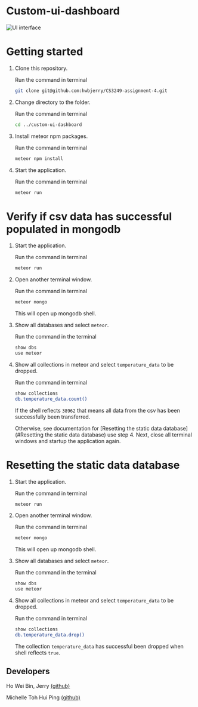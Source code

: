 # Custom-ui-dashboard

![UI interface](/imports/img/UI.png)

# Getting started

1. Clone this repository. 
   
   Run the command in terminal
   
   ```bash
   git clone git@github.com:hwbjerry/CS3249-assignment-4.git
   ```
   
2. Change directory to the folder. 
   
   Run the command in terminal
   
   ```bash
   cd ../custom-ui-dashboard
   ```
   
3. Install meteor npm packages.
   
   Run the command in terminal
   
   ```bash
   meteor npm install
   ```
4. Start the application.
   
   Run the command in terminal

   ```bash
   meteor run
   ```

# Verify if csv data has successful populated in mongodb
1. Start the application.
   
   Run the command in terminal

   ```bash
   meteor run
   ```

2. Open another terminal window.

   Run the command in terminal

   ```bash
   meteor mongo
   ```

   This will open up mongodb shell.

3. Show all databases and select ``meteor``.

   Run the command in the terminal

   ```bash
   show dbs
   use meteor
   ```
   
4. Show all collections in meteor and select ``temperature_data`` to be dropped.

   Run the command in terminal

   ```bash
   show collections
   db.temperature_data.count()
   ```
   
   If the shell reflects ``38962`` that means all data from the csv has been successfully been transferred.
   
   Otherwise, see documentation for [Resetting the static data database](#Resetting the static data database) use step 4. 
   Next, close all terminal windows and startup the application again.

# Resetting the static data database

1. Start the application.
   
   Run the command in terminal

   ```bash
   meteor run
   ```

2. Open another terminal window.

   Run the command in terminal

   ```bash
   meteor mongo
   ```

   This will open up mongodb shell.

3. Show all databases and select ``meteor``.

   Run the command in the terminal

   ```bash
   show dbs
   use meteor
   ```
   
4. Show all collections in meteor and select ``temperature_data`` to be dropped.

   Run the command in terminal

   ```bash
   show collections
   db.temperature_data.drop()
   ```
   
   The collection ``temperature_data`` has successful been dropped when shell reflects ``true``.
   

## Developers
Ho Wei Bin, Jerry [(github)](https://github.com/hwbjerry)

Michelle Toh Hui Ping [(github)](https://github.com/0325961)
